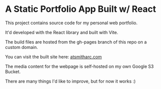 # A Static Portfolio App Built w/ React

This project contains source code for my personal web portfolio.

It'd developed with the React library and built with Vite.

The build files are hosted from the gh-pages branch of this repo on a custom domain.

You can visit the built site here: [atsmitharc.com](https://www.atsmitharc.com)

The media content for the webpage is self-hosted on my own Google S3 Bucket.

There are many things I'd like to improve, but for now it works :)